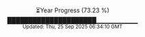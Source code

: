 <p align="center">
⏳Year Progress (73.23 %) <br>
█████████████████████▁▁▁▁▁▁▁▁▁ <br>
<sub>Updated: Thu, 25 Sep 2025 06:34:10 GMT</sub>
</p>

